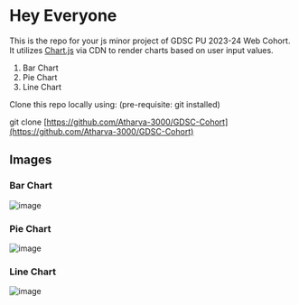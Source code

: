 # Hey Everyone

This is the repo for your js minor project of GDSC PU 2023-24 Web Cohort.
It utilizes [Chart.js](https://www.chartjs.org/docs/latest/) via CDN to render charts based on user input values.

1. Bar Chart
2. Pie Chart
3. Line Chart

Clone this repo locally using: (pre-requisite: git installed)

git clone [https://github.com/Atharva-3000/GDSC-Cohort](https://github.com/Atharva-3000/GDSC-Cohort)


## Images

### Bar Chart
![image](https://github.com/Atharva-3000/GDSC-Cohort/assets/72994819/8f0b355b-73dd-4a1c-a17a-0f19bd1c5d40)

### Pie Chart
![image](https://github.com/Atharva-3000/GDSC-Cohort/assets/72994819/883fac9b-fc2d-495b-9df2-4697785c8689)

### Line Chart
![image](https://github.com/Atharva-3000/GDSC-Cohort/assets/72994819/748f912e-49a4-4b8c-9772-50a12d7fe3e1)
